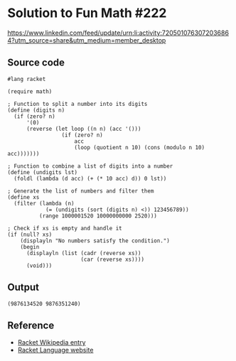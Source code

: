# Solution to Fun Math #222

https://www.linkedin.com/feed/update/urn:li:activity:7205010763072036864?utm_source=share&utm_medium=member_desktop

## Source code

```racket
#lang racket

(require math)

; Function to split a number into its digits
(define (digits n)
  (if (zero? n)
      '(0)
      (reverse (let loop ((n n) (acc '()))
                 (if (zero? n)
                     acc
                     (loop (quotient n 10) (cons (modulo n 10) acc)))))))

; Function to combine a list of digits into a number
(define (undigits lst)
  (foldl (lambda (d acc) (+ (* 10 acc) d)) 0 lst))

; Generate the list of numbers and filter them
(define xs
  (filter (lambda (n)
            (= (undigits (sort (digits n) <)) 123456789))
          (range 1000001520 10000000000 2520)))

; Check if xs is empty and handle it
(if (null? xs)
    (displayln "No numbers satisfy the condition.")
    (begin
      (displayln (list (cadr (reverse xs))
                       (car (reverse xs))))
      (void)))
```

## Output

```text
(9876134520 9876351240)
```

## Reference

  - [Racket Wikipedia entry](https://en.wikipedia.org/wiki/Racket_(programming_language))
  - [Racket Language website](https://racket-lang.org/)
